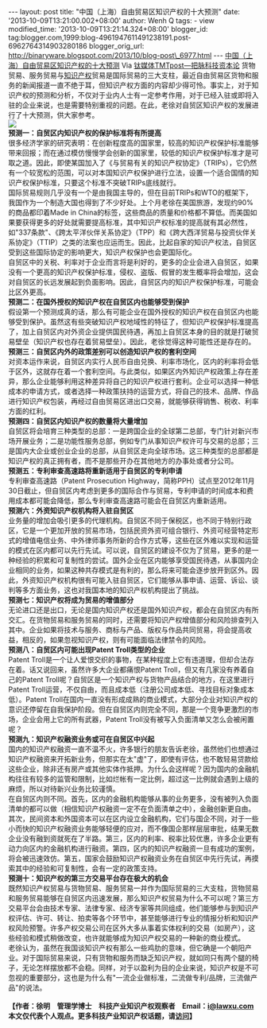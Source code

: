 --- layout: post title: "中国（上海）自由贸易区知识产权的十大预测" date:
'2013-10-09T13:21:00.002+08:00' author: Wenh Q tags: - view
modified\_time: '2013-10-09T13:21:14.324+08:00' blogger\_id:
tag:blogger.com,1999:blog-4961947611491238191.post-6962764314903280186
blogger\_orig\_url:
http://binaryware.blogspot.com/2013/10/blog-post\_6977.html ---
[中国（上海）自由贸易区知识产权的十大预测](http://www.tmtpost.com/69601.html)
Via [钛媒体TMTpost—把脉科技资本论](http://www.tmtpost.com/)
货物贸易、服务贸易与[知识产权](http://www.tmtpost.com/tag/intellectual-property "查看 知识产权 中的全部文章")贸易是国际贸易的三大支柱，最近自由贸易区货物和服务的新闻报道一直不绝于耳，但知识产权方面的内容却少得可怜。事实上，对于知识产权的预测和分析，不仅对于业内人士有一定参考作用，对于已经入驻或即将入驻的企业来说，也是需要特别重视的问题。在此，老徐对自贸区知识产权的发展进行了十大预测，供大家参考。\
![](http://www.tmtpost.com/wp-content/uploads/2013/10/138121328916.jpg)\
**预测一：自贸区内知识产权的保护标准将有所提高**\
很多经济学家的研究表明：在创新程度高的国家里，较高的知识产权保护标准能够带来回报；而在通过模仿慢慢学会创新的国家里，较低的知识产权保护标准才是可取之道。因此，即使某国加入了《与贸易有关的知识产权协定》（TRIPs），它仍然有一个较宽松的范围，可以对本国知识产权保护进行立法，设置一个适合国情的知识产权保护标准，只要这个标准不突破TRIPs底线就行。\
国际贸易规则几乎没有一个是由我国主导的，但在目前TRIPs和WTO的框架下，我国作为一个制造大国也得到了不少好处。上个月老徐在美国旅游，发现约90%的商品都印着Made
in
China的标签，这些商品的质量和价格都不算低。而美国如果要获得更多的好处就需要提高标准，其中知识产权标准的提高就有其必然性，如"337条款"、《跨太平洋伙伴关系协定》（TPP）和《跨大西洋贸易与投资伙伴关系协定》（TTIP）之类的法案也应运而生。因此，比起自家的知识产权法，自贸区受到这些国际协定的影响更大，知识产权保护也会更国际化。\
自贸区中的关税、利率对于企业而言将是利好的，更多的企业会进入自贸区，如果没有一个更高的知识产权保护标准，侵权、盗版、假冒的发生概率将会增加，这会对自贸区的长远发展起到负面影响。因此，自贸区内的知识产权保护标准，可能会比区外更高。\
**预测二：在国外授权的知识产权在自贸区内也能够受到保护**\
假设第一个预测成真的话，那么有可能企业在国外授权的知识产权在自贸区内也能够受到保护。虽然这有些突破知识产权地域性的特征了，但知识产权保护标准提高了，加上自贸区内对外资企业提供国民待遇，再加上自贸区本身的目的就是打破贸易壁垒（知识产权也存在着贸易壁垒）。因此，老徐觉得这种可能性还是存在的。\
**预测三：自贸区内外的政策差别可以创造知识产权的套利空间**\
对资本运作来说，自贸区内实行人民币自由兑换、利率市场化，区内的利率将会低于区外，这就存在着一个套利空间。与此类似，如果区内外知识产权政策上存在差异，那么企业能够利用这种差异将自己的知识产权进行套利。企业可以选择一种低成本的申请方式，或者选择一种政策扶持的运营方式，将自己的技术、品牌、作品进行知识产权包装，再经过自由贸易区进出口交易，就能够获得销售、税收、利率方面的红利。\
**预测四：自贸区内知识产权的数量将大量增加**\
自贸区将会培育三种类型的总部：一是跨国企业的全球第二总部，专门针对新兴市场开展业务；二是功能性服务总部，例如专门从事知识产权许可与交易的总部；三是国内大企业或创业企业的总部，从自贸区走向全球市场。这三种类型的总部都是知识产权的真正拥有者，而不是那些开办在其他地方的办事处或者分公司。\
**预测五：专利审查高速路将重新适用于自贸区的专利申请**\
专利审查高速路（Patent Prosecution
Highway，简称PPH）试点至2012年11月30日截止，但自贸区内考虑到更多的国际合作与贸易，专利申请的时间成本和费用成本都可能会降低，那么专利审查高速路可能会在自贸区内重新适用。\
**预测六：外资知识产权机构将入驻自贸区**\
业务量的增加会吸引更多的代理机构。自贸区不同于保税区，也不同于特别行政区，它是一个更加开放的贸易市场，包括民资外资可组合银行、外资可经营特定形式的增值电信业务、中外律师事务所新的合作方式等，这些在区外难以实现和运营的模式在区内都可以先行先试。可以说，自贸区的建设不仅为了贸易，更多的是一种经验的积累和可复制性的尝试。国外企业在区内能够享受国民待遇，从事国内企业相同的业务，如果这种共存模式是有利的，那么将来可能会逐步放开到区外。因此，外资知识产权机构很有可能入驻自贸区，它们能够从事申请、运营、诉讼、谈判等多方面业务，这也对我国本地的知识产权机构提出了挑战。\
**预测七：知识产权将成为贸易的增值部分**\
无论进口还是出口，无论是国内知识产权还是国外知识产权，都会在自贸区内有所交汇。在货物贸易和服务贸易的同时，还需要将知识产权增值部分和风险排查列入其中。企业如果将技术与服务、商标与产品、版权与作品共同贸易，将会提高收益，相反的，如果忽视知识产权，则有可能面临法律禁令的风险。\
**预测八：自贸区内可能出现Patent Troll类型的企业**\
Patent
Troll是一个让人爱恨交织的事物，在某种程度上它有违道理，但却合法存在着。话又说回来，虽然许多大企业都痛恨Patent
Troll，但又有几家没有养着自己的Patent
Troll呢？自贸区是一个知识产权与货物产品结合的地方，在这里进行Patent
Troll运营，不仅自由，而且成本低（注册公司成本低、寻找目标对象成本低）。Patent
Troll在国内一直没有形成成熟的商业模式，大部分企业对知识产权的意识还停留在自我保护阶段。但在自贸区内则完全不同，那是一个竞争更激烈的市场，企业会用上它的所有武器，Patent
Troll没有被写入负面清单又怎么会被闲置呢？\
**预测九：知识产权融资业务或可在自贸区中兴起**\
国内的知识产权融资一直不温不火，许多银行的朋友告诉老徐，虽然他们也想通过知识产权融资来开拓新业务，但那实在太"虚"了，即使有评估，也不敢轻易贷款给这些企业，除非还有房产或其他实体作抵押。为什么会这样呢？因为国内的金融机构往往有较多的监管和限制，比如烂帐有一定比例，超过这一比例就会遇到上级的麻烦，所以对待新兴业务比较谨慎。\
在自贸区内则不同。首先，区内的金融机构能够从事的业务更多，没有被列入负面清单的都可以做（相信知识产权融资一定不在负面清单之中），金融创新更自由。其次，民间资本和外国资本可以在区内设立金融机构，它们与国企不同，对于一些小而快的知识产权融资业务能够轻便的应对，而不像国企那样层层审批，结果无数企业没有融到资就死在了半路。第三，区内的利率、税率比较优惠，许多企业更有动力向区内的金融机构进行融资。第四，区内的知识产权融资一旦有成功的案例，将会被迅速效仿。第五，国家会鼓励知识产权融资业务在自贸区中先行先试，再摸索其中的经验和可复制性，会有一定的政策支持。\
**预测十：知识产权的第三方交易平台存在极大的机会**\
既然知识产权贸易与货物贸易、服务贸易一并作为国际贸易的三大支柱，货物贸易和服务贸易能够在自贸区内迅速发展，那么知识产权贸易为什么不可以呢？第三方交易平台会由技术专家、法律专家、经济专家等共同组成，他们能够参与到知识产权评估、许可、转让、拍卖等各个环节中，甚至能够进行专业的情报分析和知识产权风险预警。许多产权交易公司在区外大多从事着实体权利的交易（如房产），这些经验和模式稍做改变，也许就能够成为知识产权交易的一种新的商业模式。\
老徐认为，虽然在我国谈知识产权有那么一些鸡肋的意味，但它确是一个朝阳产业。对于国际贸易来说，只有货物和服务而缺乏知识产权，就如同只有两个腿的椅子，无论怎样摆放都不会稳。同样，对于以盈利为目的企业来说，知识产权是不可忽视的重要部分，这也是为什么有"一流企业做标准，二流做专利/品牌，三流做产品"的说法。\
\
**【作者：徐明　管理学博士　科技产业知识产权观察者　Email：i@lawxu.com　本文仅代表个人观点。更多科技产业知识产权话题，请[访问](http://www.tmtpost.com/www.lawxu.com)】**

